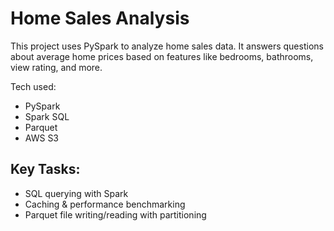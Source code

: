 # Home Sales Analysis

This project uses PySpark to analyze home sales data. It answers questions about average home prices based on features like bedrooms, bathrooms, view rating, and more. 

Tech used:
- PySpark
- Spark SQL
- Parquet
- AWS S3

## Key Tasks:
- SQL querying with Spark
- Caching & performance benchmarking
- Parquet file writing/reading with partitioning
